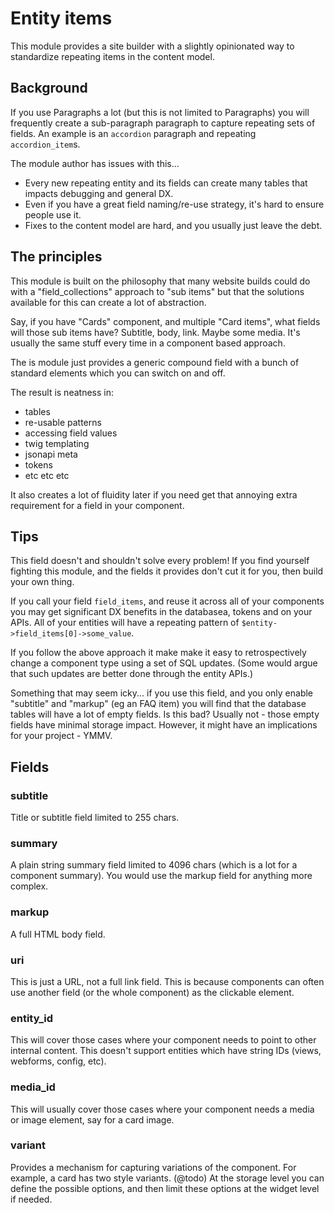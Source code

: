 # Entity items

This module provides a site builder with a slightly opinionated way to standardize
repeating items in the content model.

## Background

If you use Paragraphs a lot (but this is not limited to Paragraphs) you will
frequently create a sub-paragraph paragraph to capture repeating sets of
fields. An example is an `accordion` paragraph and repeating `accordion_item`s.

The module author has issues with this...

- Every new repeating entity and its fields can create many tables that impacts debugging and general DX.
- Even if you have a great field naming/re-use strategy, it's hard to ensure people use it.
- Fixes to the content model are hard, and you usually just leave the debt.

## The principles

This module is built on the philosophy that many website builds could
do with a "field_collections" approach to "sub items" but that the solutions
available for this can create a lot of abstraction.

Say, if you have "Cards" component, and multiple "Card items", what fields will those
sub items have? Subtitle, body, link. Maybe some media. It's usually the same
stuff every time in a component based approach.

The is module just provides a generic compound field with a bunch of standard
elements which you can switch on and off.

The result is neatness in:
- tables
- re-usable patterns
- accessing field values
- twig templating
- jsonapi meta
- tokens
- etc etc etc

It also creates a lot of fluidity later if you need get that annoying extra
requirement for a field in your component.

## Tips

This field doesn't and shouldn't solve every problem! If you find yourself
fighting this module, and the fields it provides don't cut it for you, then
build your own thing.

If you call your field `field_items`, and reuse it across all of your components
you may get significant DX benefits in the databasea, tokens and on your APIs.
All of your entities will have a repeating pattern of `$entity->field_items[0]->some_value`.

If you follow the above approach it make make it easy to retrospectively change
a component type using a set of SQL updates. (Some would argue that such updates
are better done through the entity APIs.)

Something that may seem icky... if you use this field, and you only enable
"subtitle" and "markup" (eg an FAQ item) you will find that the database tables
will have a lot of empty fields. Is this bad? Usually not - those empty fields
have minimal storage impact. However, it might have an implications for your project - YMMV.

## Fields

### subtitle

Title or subtitle field limited to 255 chars.

### summary

A plain string summary field limited to 4096 chars (which is a lot for a component
summary). You would use the markup field for anything more complex.

### markup

A full HTML body field.

### uri

This is just a URL, not a full link field. This is because components can often
use another field (or the whole component) as the clickable element.

### entity_id

This will cover those cases where your component needs to point to other
internal content. This doesn't support entities which have string IDs
(views, webforms, config, etc).

### media_id

This will usually cover those cases where your component needs a media or
image element, say for a card image.

### variant

Provides a mechanism for capturing variations of the component. For example,
a card has two style variants. (@todo) At the storage level you can define
the possible options, and then limit these options at the widget level if
needed.
